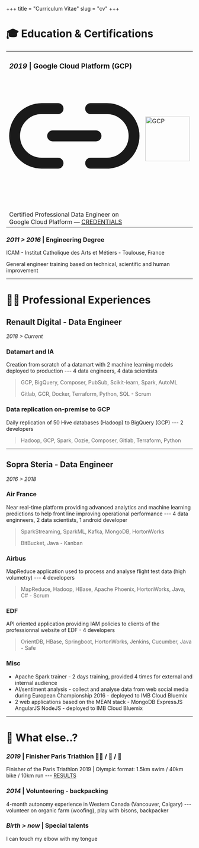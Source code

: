 +++
title = "Curriculum Vitae"
slug = "cv"
+++

# 🎓 Education & Certifications 

</p>
<table>
    <tbody>
        <tr>
            <td><h3 id="2019-google-cloud-platform-gcp"><em>2019</em> | Google Cloud Platform (GCP)<a href="#2019-google-cloud-platform-gcp" class="anchor" aria-hidden="true"><svg xmlns="http://www.w3.org/2000/svg" viewBox="0 0 24 24" fill="none" stroke="currentColor" stroke-width="2" stroke-linecap="round" stroke-linejoin="round"><path d="M15 7h3a5 5 0 0 1 5 5 5 5 0 0 1-5 5h-3m-6 0H6a5 5 0 0 1-5-5 5 5 0 0 1 5-5h3"></path><line x1="8" y1="12" x2="16" y2="12"></line></svg></a></h3></td>
            <td rowspan=2><img src="/img/gcp.png" alt="GCP" width="120"></td>
        </tr>
        <tr>
            <td>Certified Professional Data Engineer on Google Cloud Platform — <a href="https://www.credential.net/sdui5mmo">CREDENTIALS</a></td>
        </tr>
    </tbody>
</table>

### *2011 > 2016* | Engineering Degree

ICAM - Institut Catholique des Arts et Métiers - Toulouse, France

General engineer training based on technical, scientific and human improvement
___
# 👨‍💻 Professional Experiences 

## Renault Digital - Data Engineer
*2018 > Current* 

### Datamart and IA
Creation from scratch of a datamart with 2 machine learning models deployed to production --- 4 data engineers, 4 data scientists

> GCP, BigQuery, Composer, PubSub, Scikit-learn, Spark, AutoML
>
> Gitlab, GCR, Docker, Terraform, Python, SQL - Scrum

### Data replication on-premise to GCP
Daily replication of 50 Hive databases (Hadoop) to BigQuery (GCP) --- 2 developers

> Hadoop, GCP, Spark, Oozie, Composer, Gitlab, Terraform, Python

___
## Sopra Steria - Data Engineer
*2016 > 2018*

### Air France
Near real-time platform providing advanced analytics and machine learning predictions to help front line improving operational performance --- 
 4 data enginneers, 2 data scientists, 1 android developer

> SparkStreaming, SparkML, Kafka, MongoDB, HortonWorks
>
> BitBucket, Java - Kanban

### Airbus
MapReduce application used to process and analyse flight test data (high volumetry) --- 4 developers

> MapReduce, Hadoop, HBase, Apache Phoenix, HortonWorks, Java, C# - Scrum

### EDF
API oriented application providing IAM policies to clients of the professionnal website of EDF - 4 developers

> OrientDB, HBase, Springboot, HortonWorks, Jenkins, Cucumber, Java - Safe

### Misc
* Apache Spark trainer - 2 days training, provided 4 times for external and internal audience
* AI/sentiment analysis - collect and analyse data from web social media during European Championship 2016 - deployed to IMB Cloud Bluemix
* 2 web applications based on the MEAN stack - MongoDB ExpressJS AngularJS NodeJS - deployed to IMB Cloud Bluemix

___

# 🌴 What else..?

### *2019* | Finisher Paris Triathlon 🏊‍♂️ / 🚴 / 🏃

Finisher of the Paris Triathlon 2019 | Olympic format: 1.5km swim / 40km bike / 10km run ---
 [RESULTS](https://resultscui.active.com/participants/38322252)

### *2014* | Volunteering - backpacking
4-month autonomy experience in Western Canada (Vancouver, Calgary) --- volunteer on organic farm (woofing), play with bisons, backpacker

### *Birth > now* | Special talents

I can touch my elbow with my tongue